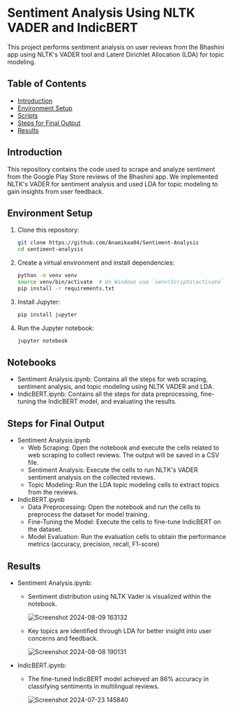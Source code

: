 # Sentiment Analysis Using NLTK VADER and IndicBERT

This project performs sentiment analysis on user reviews from the Bhashini app using NLTK's VADER tool and Latent Dirichlet Allocation (LDA) for topic modeling.

## Table of Contents
- [Introduction](#introduction)
- [Environment Setup](#environment-setup)
- [Scripts](#scripts)
- [Steps for Final Output](#steps-for-final-output)
- [Results](#results)

## Introduction
This repository contains the code used to scrape and analyze sentiment from the Google Play Store reviews of the Bhashini app. We implemented NLTK's VADER for sentiment analysis and used LDA for topic modeling to gain insights from user feedback.

## Environment Setup
1. Clone this repository:
   ```bash
   git clone https://github.com/Anamikaa04/Sentiment-Analysis
   cd sentiment-analysis
2. Create a virtual environment and install dependencies:
   ```bash
   python -m venv venv
   source venv/bin/activate  # On Windows use `venv\Scripts\activate`
   pip install -r requirements.txt
3. Install Jupyter:
   ```bash
   pip install jupyter
4. Run the Jupyter notebook:
   ```bash
   jupyter notebook

## Notebooks
- Sentiment Analysis.ipynb: Contains all the steps for web scraping, sentiment analysis, and topic modeling using NLTK VADER and LDA.
- IndicBERT.ipynb: Contains all the steps for data preprocessing, fine-tuning the IndicBERT model, and evaluating the results.

## Steps for Final Output
- Sentiment Analysis.ipynb
  - Web Scraping: Open the notebook and execute the cells related to web scraping to collect reviews. The output will be saved in a CSV file.
  - Sentiment Analysis: Execute the cells to run NLTK's VADER sentiment analysis on the collected reviews.
  - Topic Modeling: Run the LDA topic modeling cells to extract topics from the reviews.
- IndicBERT.ipynb
  - Data Preprocessing: Open the notebook and run the cells to preprocess the dataset for model training.
  - Fine-Tuning the Model: Execute the cells to fine-tune IndicBERT on the dataset.
  - Model Evaluation: Run the evaluation cells to obtain the performance metrics (accuracy, precision, recall, F1-score)

## Results
- Sentiment Analysis.ipynb:
  - Sentiment distribution using NLTK Vader is visualized within the notebook.
    
    ![Screenshot 2024-08-09 163132](https://github.com/user-attachments/assets/41d329fa-15cb-4131-a5ef-dbb9a2f33415)

  - Key topics are identified through LDA for better insight into user concerns and feedback.
 
    ![Screenshot 2024-08-08 190131](https://github.com/user-attachments/assets/a442d052-8296-48de-99f0-e988ef8b5e84)

    
- IndicBERT.ipynb:
  - The fine-tuned IndicBERT model achieved an 86% accuracy in classifying sentiments in multilingual reviews.

    ![Screenshot 2024-07-23 145840](https://github.com/user-attachments/assets/319f6107-5183-4bcd-82b0-da2611a2b63f)

